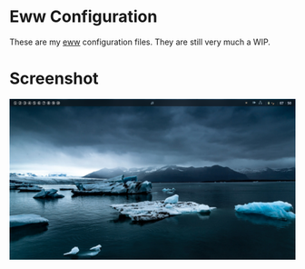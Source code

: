 # Eww Configuration
These are my [eww](https://github.com/elkowar/eww) configuration files. They are still very
much a WIP.
# Screenshot
![Screenshot of my desktop](./bar/images/desktop.png)